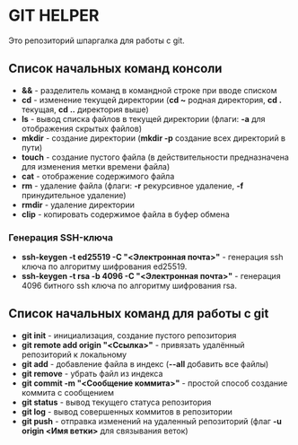 # GIT HELPER

Это репозиторий шпаргалка для работы с git.

## Список начальных команд консоли

- **&&** - разделитель команд в командной строке при вводе списком
- **cd** - изменение текущей директории (**cd ~** родная директория, **cd .** текущая, **cd ..** директория выше)
- **ls** - вывод списка файлов в текущей директории (флаги: **-a** для отображения скрытых файлов)
- **mkdir** - создание директории (**mkdir -p** создание всех директорий в пути)
- **touch** - создание пустого файла (в действительности предназначена для изменения метки времени файла)
- **cat** - отображение содержимого файла
- **rm** - удаление файла (флаги: **-r** рекурсивное удаление, **-f** принудительное удаление)
- **rmdir** - удаление директории
- **clip** - копировать содержимое файла в буфер обмена

### Генерация SSH-ключа

- **ssh-keygen -t ed25519 -C "<Электронная почта>"** - генерация ssh ключа по алгоритму шифрования ed25519.
- **ssh-keygen -t rsa -b 4096 -C "<Электронная почта>"** - генерация 4096 битного ssh ключа по алгоритму шифрования rsa.

## Список начальных команд для работы с git

- **git init** - инициализация, создание пустого репозитория
- **git remote add origin "<Ссылка>"** - привязать удалённый репозиторий к локальному
- **git add** - добавление файла в индекс (**--all** добавить все файлы)
- **git remove** - убрать файл из индекса
- **git commit -m "<Сообщение коммита>"** - простой способ создание коммита с сообщением
- **git status** - вывод текущего статуса репозитория
- **git log** - вывод совершенных коммитов в репозитории
- **git push** - отправка изменений на удаленный репозиторий (флаг **-u origin <Имя ветки>** для связывания веток)
